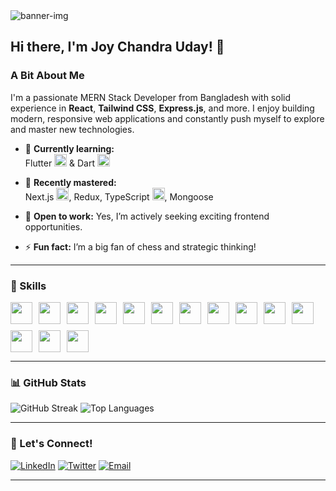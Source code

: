 <img src="https://res.cloudinary.com/dklikxmpm/image/upload/v1740077702/gitcard_wcfxdy.png" alt="banner-img">

## Hi there, I'm Joy Chandra Uday! 👋

### A Bit About Me
I'm a passionate MERN Stack Developer from Bangladesh with solid experience in **React**, **Tailwind CSS**, **Express.js**, and more. I enjoy building modern, responsive web applications and constantly push myself to explore and master new technologies.

- 🌱 **Currently learning:**  
  Flutter <img src="https://img.shields.io/badge/-Flutter-02569B?style=for-the-badge&logo=flutter&logoColor=white" height="20" /> & Dart <img src="https://img.shields.io/badge/-Dart-0175C2?style=for-the-badge&logo=dart&logoColor=white" height="20"/>

- 🚀 **Recently mastered:**  
  Next.js <img src="https://img.shields.io/badge/-Next.js-000000?style=for-the-badge&logo=next.js&logoColor=white" height="20"/>, Redux, TypeScript <img src="https://img.shields.io/badge/-TypeScript-3178C6?style=for-the-badge&logo=typescript&logoColor=white" height="20"/>, Mongoose

- 💼 **Open to work:** Yes, I’m actively seeking exciting frontend opportunities.
- ⚡ **Fun fact:** I’m a big fan of chess and strategic thinking!

---

### 🚀 Skills
<div style="display: flex; flex-wrap: wrap; gap: 10px;">

<img src="https://img.shields.io/badge/-JavaScript-F7DF1E?style=for-the-badge&logo=javascript&logoColor=black" height="35"/>
<img src="https://img.shields.io/badge/-TypeScript-3178C6?style=for-the-badge&logo=typescript&logoColor=white" height="35"/>
<img src="https://img.shields.io/badge/-React-61DAFB?style=for-the-badge&logo=react&logoColor=white" height="35"/>
<img src="https://img.shields.io/badge/-Redux-764ABC?style=for-the-badge&logo=redux&logoColor=white" height="35"/>
<img src="https://img.shields.io/badge/-Next.js-000000?style=for-the-badge&logo=next.js&logoColor=white" height="35"/>
<img src="https://img.shields.io/badge/-Node.js-339933?style=for-the-badge&logo=node.js&logoColor=white" height="35"/>
<img src="https://img.shields.io/badge/-Express.js-000000?style=for-the-badge&logo=express&logoColor=white" height="35"/>
<img src="https://img.shields.io/badge/-MongoDB-47A248?style=for-the-badge&logo=mongodb&logoColor=white" height="35"/>
<img src="https://img.shields.io/badge/-Mongoose-880000?style=for-the-badge&logo=mongoose&logoColor=white" height="35"/>
<img src="https://img.shields.io/badge/-Tailwind%20CSS-38B2AC?style=for-the-badge&logo=tailwind-css&logoColor=white" height="35"/>
<img src="https://img.shields.io/badge/-HTML5-E34F26?style=for-the-badge&logo=html5&logoColor=white" height="35"/>
<img src="https://img.shields.io/badge/-CSS3-1572B6?style=for-the-badge&logo=css3&logoColor=white" height="35"/>
<img src="https://img.shields.io/badge/-Git-F05032?style=for-the-badge&logo=git&logoColor=white" height="35"/>
<img src="https://img.shields.io/badge/-GitHub-181717?style=for-the-badge&logo=github&logoColor=white" height="35"/>
</div>

---

### 📊 GitHub Stats

![GitHub Streak](https://github-readme-streak-stats.herokuapp.com/?user=joychandrauday&theme=radical)
![Top Languages](https://github-readme-stats.vercel.app/api/top-langs/?username=joychandrauday&layout=compact&theme=radical)

---

### 🤝 Let's Connect!

[![LinkedIn](https://img.shields.io/badge/-LinkedIn-0077B5?style=flat&logo=linkedin&logoColor=white)](https://www.linkedin.com/in/joychandrauday)
[![Twitter](https://img.shields.io/badge/-Twitter-1DA1F2?style=flat&logo=twitter&logoColor=white)](https://twitter.com/joychandrauday)
[![Email](https://img.shields.io/badge/-Email-D14836?style=flat&logo=gmail&logoColor=white)](mailto:joychandraud@gmail.com)

---

